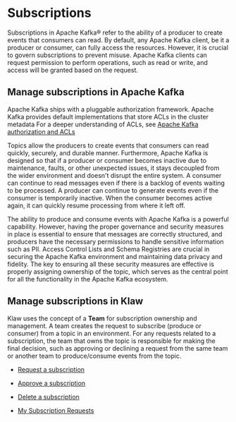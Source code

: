 # Subscriptions

Subscriptions in Apache Kafka® refer to the ability of a producer to create
events that consumers can read. By default, any Apache Kafka client, be it a
producer or consumer, can fully access the resources. However, it is
crucial to govern subscriptions to prevent misuse. Apache Kafka clients can
request permission to perform operations, such as read or write, and
access will be granted based on the request.

## Manage subscriptions in Apache Kafka

Apache Kafka ships with a pluggable authorization framework. Apache Kafka
provides default implementations that store ACLs in the cluster
metadata For a deeper understanding of ACLs, see [Apache Kafka authorization
and ACLs](https://kafka.apache.org/documentation/#security_authz)

Topics allow the producers to create events that consumers can read
quickly, securely, and durable manner. Furthermore, Apache Kafka is designed so
that if a producer or consumer becomes inactive due to maintenance,
faults, or other unexpected issues, it stays decoupled from the wider
environment and doesn't disrupt the entire system. A consumer can
continue to read messages even if there is a backlog of events waiting
to be processed. A producer can continue to generate events even if the
consumer is temporarily inactive. When the consumer becomes active
again, it can quickly resume processing from where it left off.

The ability to produce and consume events with Apache Kafka is a powerful
capability. However, having the proper governance and security measures
in place is essential to ensure that messages are correctly structured,
and producers have the necessary permissions to handle sensitive
information such as PII. Access Control Lists and Schema Registries are
crucial in securing the Apache Kafka environment and maintaining data privacy
and fidelity. The key to ensuring all these security measures are
effective is properly assigning ownership of the topic, which serves as
the central point for all the functionality in the Apache Kafka ecosystem.

## Manage subscriptions in Klaw

Klaw uses the concept of a **Team** for subscription ownership and
management. A team creates the request to subscribe (produce or
consumer) from a topic in an environment. For any requests related to a
subscription, the team that owns the topic is responsible for making the
final decision, such as approving or declining a request from the same
team or another team to produce/consume events from the topic.

- [Request a subscription](Request-a-subscription.md)

- [Approve a subscription](Approve-a-subscription.md)

- [Delete a subscription](Delete-a-subscription.md)

- [My Subscription Requests](My-subscription-requests.md)
